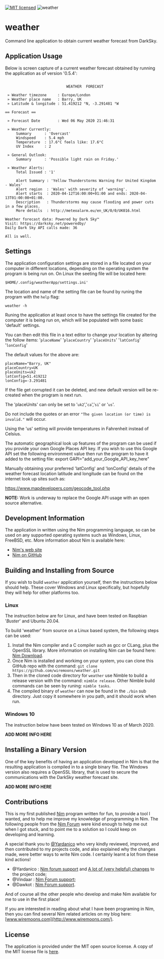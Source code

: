 [![MIT licensed](https://img.shields.io/badge/license-MIT-blue.svg)](https://raw.githubusercontent.com/hyperium/hyper/master/LICENSE) ![weather](https://github.com/wiremoons/weather/workflows/weather/badge.svg?branch=master) 

# weather
Command line application to obtain current weather forecast from DarkSky.


## Application Usage

Below is screen capture of a current weather forecast obtained by running 
the application as of version '0.5.4':
```

                            WEATHER  FORECAST

 » Weather timezone     : Europe/London
 » Weather place name   : Barry, UK
 » Latitude & longitude : 51.419212 °N, -3.291481 °W

∞∞ Forecast ∞∞

 » Forecast Date        : Wed 06 May 2020 21:46:31

 » Weather Currently:
     Summary      : 'Overcast'
     Windspeed    : 5.4 mph
     Temperature  : 17.6°C feels like: 17.6°C
     UV Index     : 2

 » General Outlook:
     Summary      : 'Possible light rain on Friday.'

 » Weather Alerts:
     Total Issued : '1'

     Alert Summary : 'Yellow Thunderstorms Warning For United Kingdom - Wales'
     Alert region  : 'Wales' with severity of 'warning'.
     Alert starts  : 2020-04-12T16:00:00+01:00 and ends: 2020-04-13T01:00:00+01:00.
     Description   : Thunderstorms may cause flooding and power cuts in a few places.
     More details  : http://meteoalarm.eu/en_UK/0/0/UK016.html

Weather forecast data: Powered by Dark Sky™
Visit: https://darksky.net/poweredby/
Daily Dark Sky API calls made: 36

All is well.
```

## Settings

The application configuration settings are stored in a file located on your 
computer in different locations, depending on the operating system the program 
is being run on. On Linux the seeting file will be located here:
```
$HOME/.config/weatherApp/settings.ini'
```

The location and name of the setting file can be found by runing the program 
with the `help` flag:
```
weather -h
```

Runing the application at least once to have the  settings file created for the 
computer it is being run on, which will be populated with some basic 'default' settings.
      
You can then edit this file in a text editor to change your location by altering
the follow items: '`placeName`' '`placeCountry`' '`placeUnits`' '`latConfig`' '`lonConfig`'
         
The default values for the above are:
```           
placeName="Barry, UK"
placeCountry=UK
placeUnits=uk2
latConfig=51.419212
lonConfig=-3.291481
```

If the file get corrupted it can be deleted, and new default version will be re-created when the program is next run.

The 'placeUnits' can only be set to '`uk2`','`ca`','`si`' or '`us`'. 

Do not include the quotes or an error `"The given location (or time) is invalid."` will occur.

Using the 'us' setting will provide temperatures in Fahrenheit instead of Celsius.

The automatic geographical look up features of the program can be used if you provide your own Google Places API key. If you wish to use this Google API set the following environment value then run the program to have it added to the setting file: export GAPI="add_your_Google_API_key_here"
                                         
Manually obtaining your preferred 'latConfig' and 'lonConfig' details of the weather forecast location latitude and longitude can be found on the internet look up sites such as: 
                                             
https://www.mapdevelopers.com/geocode_tool.php

**NOTE:** Work is underway to replace the Google API usage with an open source alternative.


## Development Information

The application in written using the Nim programming language, so can be used on any supported operating systems such as Windows, Linux, FreeBSD, etc. More information about Nim is available here:

 - [Nim's web site](https://nim-lang.org/)
 - [Nim on GitHub](https://github.com/nim-lang/Nim)

## Building and Installing from Source 

If you wish to build `weather` application yourself, then the instructions below should help. These cover Windows and Linux specifically, but hopefully they will help for other platforms too.

### Linux

The instruction below are for Linux, and have been tested on Raspbian '*Buster*' and Ubuntu 20.04.

To build 'weather' from source on a Linux based system, the following steps can be used:

1. Install the Nim compiler and a C compiler such as gcc or CLang, plus the OpenSSL library. More information on installing Nim can be found here: [Nim Download](https://nim-lang.org/install.html).
2. Once Nim is installed and workimg on your system, you can clone this GitHub repo with the command: `git clone https://github.com/wiremoons/weather.git`
3. Then in the cloned code directory for `weather` use Nimble to build a release version with the command: `nimble release`.   Other Nimble build commands can be seen by runing: `nimble tasks`.
4. The compiled binary of `weather` can now be found in the `./bin` sub directory. Just copy it somewhere in you path, and it should work when run.


### Windows 10

The instruction below have been tested on Windows 10 as of March 2020.

**ADD MORE INFO HERE**



## Installing a Binary Version

One of the key benefits of having an application developed in Nim is that the resulting application is compiled in to a single binary file. The Windows version also requires a OpenSSL library, that is used to secure the communications with the DarkSky weather forecast site.

**ADD MORE INFO HERE**


## Contributions

This is my first published [Nim](https://nim-lang.org) program written for fun, to provide a tool I wanted, and to help me improve my knowledge of programming in Nim. The following people from the [Nim Forum](https://forum.nim-lang.org) were kind enough to help me out when I got stuck, and to point me to a solution so I could keep on developing and learning.

A special thank you to [@Yardanico](https://github.com/Yardanico) who very kindly reviewed, improved, and then contributed to my projects code, and also explained why the changes made, were better ways to write Nim code. I certainly learnt a lot from these kind actions!

- @Yardanico : [Nim forum support](https://forum.nim-lang.org/t/6203) and [A lot of (very helpful) changes](https://github.com/wiremoons/weather-nim/commit/752ba977ee7cebf75bfafd54109e89ddd97e2725) to the project code;
- @Vindaar : [Nim Forum support](https://forum.nim-lang.org/t/6182#38156);
- @Dawkot : [Nim Forum support](https://forum.nim-lang.org/t/5690#35322).

And of course all the other people who develop and make Nim available for me to use in the first place!

If you are interested in reading about what I have been programing in Nim, then you can find several Nim related articles on my blog here: [www.wiremoons.com](http://www.wiremoons.com/).


## License

The application is provided under the MIT open source license. A copy of the MIT license file is [here](./LICENSE).
